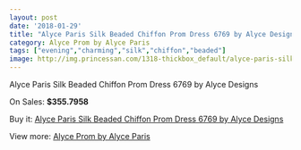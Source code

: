 ```yaml
---
layout: post
date: '2018-01-29'
title: "Alyce Paris Silk Beaded Chiffon Prom Dress 6769 by Alyce Designs"
category: Alyce Prom by Alyce Paris
tags: ["evening","charming","silk","chiffon","beaded"]
image: http://img.princessan.com/1318-thickbox_default/alyce-paris-silk-beaded-chiffon-prom-dress-6769-by-alyce-designs.jpg
---
```

Alyce Paris Silk Beaded Chiffon Prom Dress 6769 by Alyce Designs

On Sales: **$355.7958**
<a href="https://www.princessan.com/en/alyce-prom-by-alyce-paris/608-alyce-paris-silk-beaded-chiffon-prom-dress-6769-by-alyce-designs.html"><amp-img layout="responsive" width="600" height="600" src="//img.princessan.com/1318-thickbox_default/alyce-paris-silk-beaded-chiffon-prom-dress-6769-by-alyce-designs.jpg" alt="Alyce Paris Silk Beaded Chiffon Prom Dress 6769 by Alyce Designs 0" /></a>
<a href="https://www.princessan.com/en/alyce-prom-by-alyce-paris/608-alyce-paris-silk-beaded-chiffon-prom-dress-6769-by-alyce-designs.html"><amp-img layout="responsive" width="600" height="600" src="//img.princessan.com/1319-thickbox_default/alyce-paris-silk-beaded-chiffon-prom-dress-6769-by-alyce-designs.jpg" alt="Alyce Paris Silk Beaded Chiffon Prom Dress 6769 by Alyce Designs 1" /></a>

Buy it: [Alyce Paris Silk Beaded Chiffon Prom Dress 6769 by Alyce Designs](https://www.princessan.com/en/alyce-prom-by-alyce-paris/608-alyce-paris-silk-beaded-chiffon-prom-dress-6769-by-alyce-designs.html "Alyce Paris Silk Beaded Chiffon Prom Dress 6769 by Alyce Designs")

View more: [Alyce Prom by Alyce Paris](https://www.princessan.com/en/8-alyce-prom-by-alyce-paris "Alyce Prom by Alyce Paris")